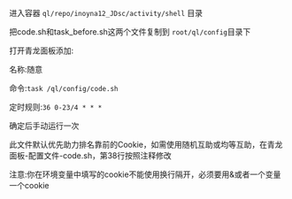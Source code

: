 进入容器 `ql/repo/inoyna12_JDsc/activity/shell` 目录

把code.sh和task_before.sh这两个文件复制到 `root/ql/config`目录下



打开青龙面板添加:

名称:随意

命令:`task /ql/config/code.sh`

定时规则:`36 0-23/4 * * *`

确定后手动运行一次


此文件默认优先助力排名靠前的Cookie，如需使用随机互助或均等互助，在青龙面板-配置文件-code.sh，第38行按照注释修改

注意:你在环境变量中填写的cookie不能使用换行隔开，必须要用&或者一个变量一个cookie
